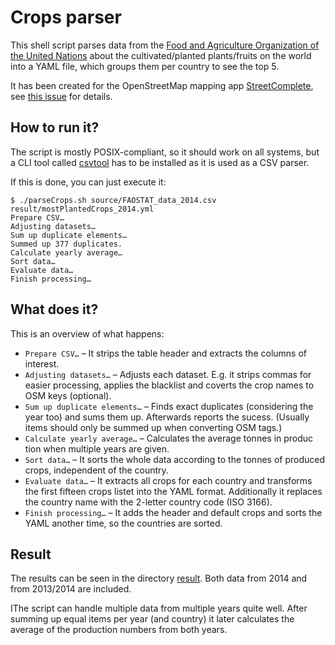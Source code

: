 # Crops parser

This shell script parses data from the [Food and Agriculture Organization of the United Nations](http://www.fao.org/faostat/en/#data/QC) about the cultivated/planted plants/fruits on the world into a YAML file, which groups them per country to see the top 5.

It has been created for the OpenStreetMap mapping app [StreetComplete](https://github.com/westnordost/StreetComplete), see [this issue](https://github.com/westnordost/StreetComplete/issues/368) for details.

## How to run it?

The script is mostly POSIX-compliant, so it should work on all systems, but a CLI tool called [csvtool](https://github.com/Chris00/ocaml-csv) has to be installed as it is used as a CSV parser.

If this is done, you can just execute it:
```shell
$ ./parseCrops.sh source/FAOSTAT_data_2014.csv result/mostPlantedCrops_2014.yml
Prepare CSV…
Adjusting datasets…
Sum up duplicate elements…
Summed up 377 duplicates.
Calculate yearly average…
Sort data…
Evaluate data…
Finish processing…
```

## What does it?

This is an overview of what happens:
* `Prepare CSV…` – It strips the table header and extracts the columns of interest.
* `Adjusting datasets…` – Adjusts each dataset. E.g. it strips commas for easier processing, applies the blacklist and coverts the crop names to OSM keys (optional).
* `Sum up duplicate elements…` – Finds exact duplicates (considering the year too) and sums them up. Afterwards reports the sucess. (Usually items should only be summed up when converting OSM tags.)
* `Calculate yearly average…` – Calculates the average tonnes in produc tion when multiple years are given.
* `Sort data…` – It sorts the whole data according to the tonnes of produced crops, independent of the country.
* `Evaluate data…` – It extracts all crops for each country and transforms the first fifteen crops listet into the YAML format. Additionally it replaces the country name with the 2-letter country code (ISO 3166).
* `Finish processing…` – It adds the header and default crops and sorts the YAML another time, so the countries are sorted.

## Result

The results can be seen in the directory [result](result). Both data from 2014 and from 2013/2014 are included.

IThe script can handle multiple data from multiple years quite well. After summing up equal items per year (and country) it later calculates the average of the production numbers from both years.
